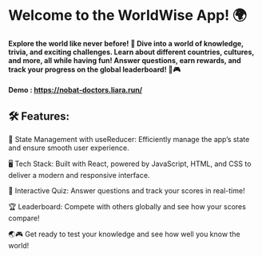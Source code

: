 
<h1 align="left"> Welcome to the WorldWise App! 🌍 </h1>


<h4 align="left">Explore the world like never before! 🌟 Dive into a world of knowledge, trivia, and exciting challenges. Learn about different countries, cultures, and more, all while having fun! Answer questions, earn rewards, and track your progress on the global leaderboard! 🚀🎮</h4>

<strong>Demo : https://nobat-doctors.liara.run/</strong> 
<br>

<p>
<h2>🛠️ Features:</h2>

🔧 State Management with useReducer: Efficiently manage the app’s state and ensure smooth user experience. 

🖥️ Tech Stack: Built with React, powered by JavaScript, HTML, and CSS to deliver a modern and responsive interface. 

🎯 Interactive Quiz: Answer questions and track your scores in real-time! 

🏆 Leaderboard: Compete with others globally and see how your scores compare! 

🌏🎮 Get ready to test your knowledge and see how well you know the world! 

</p>

